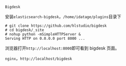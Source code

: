 `Bigdesk`

安装`elasticsearch-bigdesk`，`/home/idatage/plugins`目录下

```
# git clone https://github.com/hlstudio/bigdesk
# cd bigdesk/_site
# nohup python -mSimpleHTTPServer &
Serving HTTP on 0.0.0.0 port 8000 ...
```

浏览器打开`http://localhost:8000`即可看到 bigdesk 页面。

`nginx`，`http://localhost/bigdesk`

